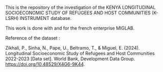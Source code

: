 This is the repository of the investigation of the KENYA LONGITUDINAL SOCIOECONOMIC STUDY OF REFUGEES AND HOST COMMUNITIES (K-LSRH) INSTRUMENT database. 

This work is done with and for the french enterprise MIGLAB. 

Reference of the dataset : 

Zikhali, P., Sinha, N., Pape, U., Beltramo, T., & Miguel, E. (2024). Longitudinal Socioeconomic Study of Refugees and Host Communities 2022-2023 [Data set]. World Bank, Development Data Group. https://doi.org/10.48529/X4G6-9K44.